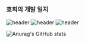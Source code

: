 ### 호희의 개발 일지
![header](https://capsule-render.vercel.app/api?type=cylinder)
![header](https://capsule-render.vercel.app/api?color=gradient)
![header](https://capsule-render.vercel.app/api?text=호희의%개발%일지)

![Anurag's GitHub stats](https://github-readme-stats.vercel.app/api?username=Choihohee&show_icons=true&theme=material-palenight)
